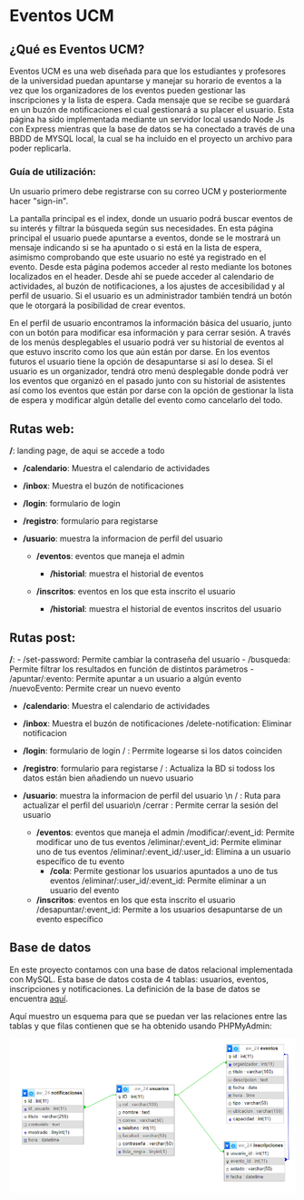 # Eventos UCM

## ¿Qué es Eventos UCM?

Eventos UCM es una web diseñada para que los estudiantes y profesores de la universidad puedan apuntarse y manejar su horario de eventos a la vez que los organizadores de los eventos pueden gestionar las inscripciones y la lista de espera. Cada mensaje que se recibe se guardará en un buzón de notificaciones el cual gestionará a su placer el usuario. Esta página ha sido implementada mediante un servidor local usando Node Js con Express mientras que la base de datos se ha conectado a través de una BBDD de MYSQL local, la cual se ha incluido en el proyecto un archivo para poder replicarla.

### Guía de utilización:

Un usuario primero debe registrarse con su correo UCM y posteriormente hacer "sign-in". 

La pantalla principal es el index, donde un usuario podrá buscar eventos de su interés y filtrar la búsqueda según sus necesidades. En esta página principal el usuario puede apuntarse a eventos, donde se le mostrará un mensaje indicando si se ha apuntado o si está en la lista de espera, asimismo comprobando que este usuario no esté ya registrado en el evento. Desde esta página podemos acceder al resto mediante los botones localizados en el header. Desde ahí se puede acceder al calendario de actividades, al buzón de notificaciones, a los ajustes de accesibilidad y al perfil de usuario. Si el usuario es un administrador también tendrá un botón que le otorgará la posibilidad de crear eventos.

En el perfil de usuario encontramos la información básica del usuario, junto con un botón para modificar esa información y para cerrar sesión. A través de los menús desplegables el usuario podrá ver su historial de eventos al que estuvo inscrito como los que aún están por darse. En los eventos futuros el usuario tiene la opción de desapuntarse si así lo desea. Si el usuario es un organizador, tendrá otro menú desplegable donde podrá ver los eventos que organizó en el pasado junto con su historial de asistentes así como los eventos que están por darse con la opción de gestionar la lista de espera y modificar algún detalle del evento como cancelarlo del todo. 

## Rutas web:

**/**: landing page, de aqui se accede a todo

- **/calendario**: Muestra el calendario de actividades

- **/inbox**: Muestra el buzón de notificaciones

- **/login**: formulario de login

- **/registro**: formulario para registarse

- **/usuario**: muestra la informacion de perfil del usuario

	- **/eventos**: eventos que maneja el admin

		- **/historial**: muestra el historial de eventos

	- **/inscritos**: eventos en los que esta inscrito el usuario

		- **/historial**: muestra el historial de eventos inscritos del usuario

## Rutas post:

**/**: 
	- /set-password: Permite cambiar la contraseña del usuario
	- /busqueda: Permite filtrar los resultados en función de distintos parámetros
	- /apuntar/:evento: Permite apuntar a un usuario a algún evento
	/nuevoEvento: Permite crear un nuevo evento
- **/calendario**: Muestra el calendario de actividades

- **/inbox**: Muestra el buzón de notificaciones
	/delete-notification: Eliminar notificacion
- **/login**: formulario de login
	/ : Perrmite logearse si los datos coinciden
- **/registro**: formulario para registarse
	/ : Actualiza la BD si todoss los datos están bien añadiendo un nuevo usuario
- **/usuario**: muestra la informacion de perfil del usuario \n
	/ : Ruta para actualizar el perfil del usuario\n
	/cerrar : Permite cerrar la sesión del usuario
	- **/eventos**: eventos que maneja el admin
		/modificar/:event_id: Permite modificar uno de tus eventos
		/eliminar/:event_id: Permite eliminar uno de tus eventos
		/eliminar/:event_id/:user_id: Elimina a un usuario específico de tu evento
		- **/cola**: Permite gestionar los usuarios apuntados a uno de tus eventos
			/eliminar/:user_id/:event_id: Permite eliminar a un usuario del evento
	- **/inscritos**: eventos en los que esta inscrito el usuario
		/desapuntar/:event_id: Permite a los usuarios desapuntarse de un evento específico
    
## Base de datos

En este proyecto contamos con una base de datos relacional implementada con MySQL. Esta base de datos costa de 4 tablas: usuarios, eventos, inscripciones y notificaciones. La definición de la base de datos se encuentra [aquí](resources/AW_24.sql). 

Aquí muestro un esquema para que se puedan ver las relaciones entre las tablas y que filas contienen que se ha obtenido usando PHPMyAdmin:

![esquemaBBDD](resources/esquemaBBDD.png)

